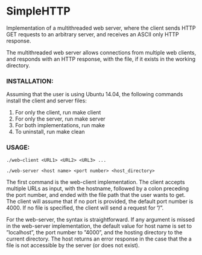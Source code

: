 # SimpleHTTP

Implementation of a multithreaded web server, where the client sends HTTP
GET requests to an arbitrary server, and receives an ASCII only HTTP response.

The multithreaded web server allows connections from multiple web clients, and
responds with an HTTP response, with the file, if it exists in the working
directory.


### INSTALLATION:

Assuming that the user is using Ubuntu 14.04, the following commands install
the client and server files:
1. For only the client, run make client
2. For only the server, run make server
3. For both implementations, run make
4. To uninstall, run make clean


### USAGE:

`./web−client <URL1> <URL2> <URL3> ...`

`./web-server <host name> <port number> <host_directory>`

The first command is the web-client implementation. The client accepts multiple
URLs as input, with the hostname, followed by a colon preceding the port
number, and ended with the file path that the user wants to get. The client will
assume that if no port is provided, the default port number is 4000. If no file is
specified, the client will send a request for ”/”.

For the web-server, the syntax is straightforward. If any argument is missed
in the web-server implementation, the default value for host name is set to
”localhost”, the port number to ”4000”, and the hosting directory to the current
directory. The host returns an error response in the case that the a file is not
accessible by the server (or does not exist).

